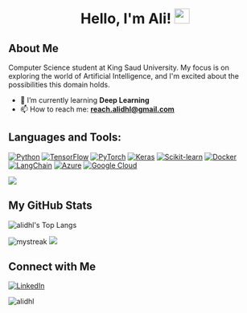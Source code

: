 <h1 align="center">Hello, I'm Ali! <img src="https://media.giphy.com/media/hvRJCLFzcasrR4ia7z/giphy.gif" width="30"></h1>

## About Me
Computer Science student at King Saud University. My focus is on exploring the world of Artificial Intelligence, and I'm excited about the possibilities this domain holds.
- 🌱 I’m currently learning **Deep Learning**
- 📫 How to reach me: **reach.alidhl@gmail.com**

## Languages and Tools:
[![Python](https://img.shields.io/badge/-Python-3776AB?style=flat&logo=python&logoColor=white)](https://www.python.org/)
[![TensorFlow](https://img.shields.io/badge/-TensorFlow-FF6F00?style=flat&logo=tensorflow&logoColor=white)](https://www.tensorflow.org/)
[![PyTorch](https://img.shields.io/badge/-PyTorch-EE4C2C?style=flat&logo=pytorch&logoColor=white)](https://pytorch.org/)
[![Keras](https://img.shields.io/badge/-Keras-D00000?style=flat&logo=keras&logoColor=white)](https://keras.io/)
[![Scikit-learn](https://img.shields.io/badge/-Scikit_learn-F7931E?style=flat&logo=scikit-learn&logoColor=white)](https://scikit-learn.org/)
[![Docker](https://img.shields.io/badge/-Docker-2496ED?style=flat&logo=docker&logoColor=white)](https://www.docker.com/)
[![LangChain](https://img.shields.io/badge/-LangChain-007ACC?style=flat)](https://langchain.com/)
[![Azure](https://img.shields.io/badge/-Azure-0089D6?style=flat&logo=microsoftazure&logoColor=white)](https://azure.microsoft.com/)
[![Google Cloud](https://img.shields.io/badge/-Google_Cloud-4285F4?style=flat&logo=google-cloud&logoColor=white)](https://cloud.google.com/)

<img src="https://user-images.githubusercontent.com/73097560/115834477-dbab4500-a447-11eb-908a-139a6edaec5c.gif"></a>
## My GitHub Stats
![alidhl's Top Langs](https://github-readme-stats.vercel.app/api/top-langs/?username=alidhl&theme=tokyonight&layout=compact)

<img src="https://github-readme-streak-stats.herokuapp.com/?user=alidhl&theme=tokyonight" alt="mystreak"/>
<img src="https://user-images.githubusercontent.com/73097560/115834477-dbab4500-a447-11eb-908a-139a6edaec5c.gif"></a>

## Connect with Me
[![LinkedIn](https://img.shields.io/badge/-LinkedIn-0077B5?style=flat-square&logo=linkedin&logoColor=white)](https://www.linkedin.com/in/alidhl/)

<p align="left"> <img src="https://komarev.com/ghpvc/?username=alidhl&label=Profile%20views&color=0e75b6&style=flat" alt="alidhl" /> </p>
